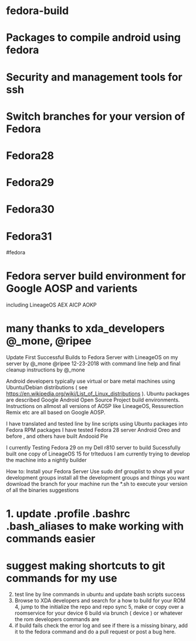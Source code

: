 # fedora-build 
# Packages to compile android using fedora
# Security and management tools for ssh
# Switch branches for your version of Fedora
# Fedora28
# Fedora29
# Fedora30
# Fedora31
#fedora
# Fedora server build environment for Google AOSP and varients 
   including LineageOS AEX AICP AOKP 
# many thanks to xda_developers @_mone, @ripee

Update First Successful Builds to Fedora Server with LineageOS on my server
by @_mone @ripee 
12-23-2018 with command line help and final cleanup instructions by @_mone 

Android developers typically use virtual or bare metal machines using Ubuntu/Debian
distributions ( see https://en.wikipedia.org/wiki/List_of_Linux_distributions ).
Ubuntu packages are described Google Android Open Source Project build environments.
Instructions on allmost all versions of AOSP like LineageOS, Ressurection Remix etc
are all based on Google AOSP.

I have translated and tested line by line scripts using Ubuntu packages into Fedora RPM packages
I have tested Fedora 28 server Android Oreo and before , and others have built Andooid Pie

I currently Testing Fedora 29 on my Dell r810 server to build
Sucessfully built one copy of LineageOS 15 for trlteduos 
I am currently trying to develop the machine into a nightly builder

How to:
Install your Fedora Server
Use sudo dnf grouplist to show all your development groups
install all the development groups and things you want
download the branch for your machine
run the *.sh to execute your version of all the binaries
suggestions
# 1. update .profile .bashrc .bash_aliases to make working with commands easier
#     suggest making shortcuts to git commands for my use 
2. test line by line commands in ubuntu and update bash scripts success 
3. Browse to XDA developers and search for a how to build for your ROM
4, jump to the initialize the repo and repo sync
5, make or copy over a roomservice for your device
6 build via brunch ( device ) or whatever the rom developers commands are
7. if build fails check the error log and see if there is a missing binary, add it to the fedora command and do a pull request 
     or post a bug here.
